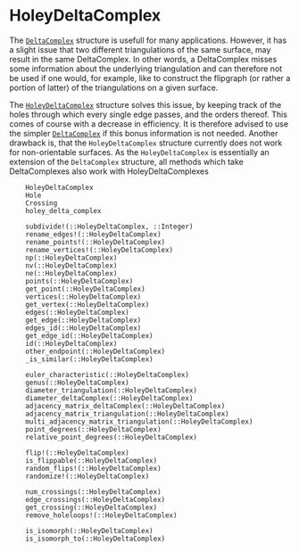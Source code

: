 # HoleyDeltaComplex

The [`DeltaComplex`](@ref) structure is usefull for many applications. However, it has a slight issue that two different triangulations of the same surface, may result in the same DeltaComplex. In other words, a DeltaComplex misses some information about the underlying triangulation and can therefore not be used if one would, for example, like to construct the flipgraph (or rather a portion of latter) of the triangulations on a given surface.

The [`HoleyDeltaComplex`](@ref) structure solves this issue, by keeping track of the holes through which every single edge passes, and the orders thereof. This comes of course with a decrease in efficiency. It is therefore advised to use the simpler [`DeltaComplex`](@ref) if this bonus information is not needed. Another drawback is, that the `HoleyDeltaComplex` structure currently does not work for non-orientable surfaces.
As the `HoleyDeltaComplex` is essentially an extension of the `DeltaComplex` structure, all methods which take DeltaComplexes also work with HoleyDeltaComplexes  

```@docs
    HoleyDeltaComplex
    Hole
    Crossing
    holey_delta_complex

    subdivide!(::HoleyDeltaComplex, ::Integer)
    rename_edges!(::HoleyDeltaComplex)
    rename_points!(::HoleyDeltaComplex)
    rename_vertices!(::HoleyDeltaComplex)
    np(::HoleyDeltaComplex)
    nv(::HoleyDeltaComplex)
    ne(::HoleyDeltaComplex)
    points(::HoleyDeltaComplex)
    get_point(::HoleyDeltaComplex)
    vertices(::HoleyDeltaComplex)
    get_vertex(::HoleyDeltaComplex)
    edges(::HoleyDeltaComplex)
    get_edge(::HoleyDeltaComplex)
    edges_id(::HoleyDeltaComplex)
    get_edge_id(::HoleyDeltaComplex)
    id(::HoleyDeltaComplex)
    other_endpoint(::HoleyDeltaComplex)
    _is_similar(::HoleyDeltaComplex)

    euler_characteristic(::HoleyDeltaComplex)
    genus(::HoleyDeltaComplex)
    diameter_triangulation(::HoleyDeltaComplex)
    diameter_deltaComplex(::HoleyDeltaComplex)
    adjacency_matrix_deltaComplex(::HoleyDeltaComplex)
    adjacency_matrix_triangulation(::HoleyDeltaComplex)
    multi_adjacency_matrix_triangulation(::HoleyDeltaComplex)
    point_degrees(::HoleyDeltaComplex)
    relative_point_degrees(::HoleyDeltaComplex)

    flip!(::HoleyDeltaComplex)
    is_flippable(::HoleyDeltaComplex)
    random_flips!(::HoleyDeltaComplex)
    randomize!(::HoleyDeltaComplex)

    num_crossings(::HoleyDeltaComplex)
    edge_crossings(::HoleyDeltaComplex)
    get_crossing(::HoleyDeltaComplex)
    remove_holeloops!(::HoleyDeltaComplex)

    is_isomorph(::HoleyDeltaComplex)
    is_isomorph_to(::HoleyDeltaComplex)
```